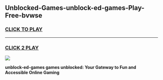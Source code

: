 
## Unblocked-Games-unblock-ed-games-Play-Free-bvwse
<h3>
<a href="https://premium76.site?title=unblock-ed-games&ref=10A">CLICK TO PLAY</a></h3>
<hr>

<h3>
<a href="https://premium76.site?title=unblock-ed-games&ref=10A">CLICK 2 PLAY</a>
  
</h3>

<a href="https://premium76.site?title=unblock-ed-games&ref=10A"><img src="https://clearcache.store/games.png"></a>


**unblock-ed-games games unblocked: Your Gateway to Fun and Accessible Online Gaming**
